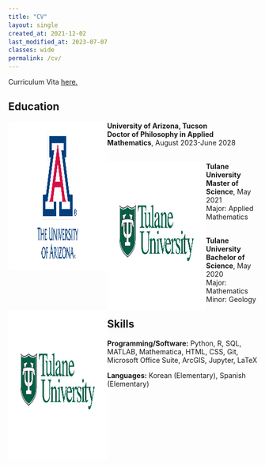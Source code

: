 ```yaml
---
title: "CV"
layout: single
created_at: 2021-12-02
last_modified_at: 2023-07-07
classes: wide
permalink: /cv/
---
```


Curriculum Vita <a href = "https://drive.google.com/file/d/10a9SlDgHYIlE4QByoiTXN-C1mCSMW47i/view?usp=sharing" target = "_blank">here.</a>

## Education 

<img align="left" width="200" height="300" src="/assets/images/university_of_arizona_logo.webp">

**University of Arizona, Tucson**  
**Doctor of Philosophy in Applied Mathematics**, August 2023-June 2028  
&nbsp;

<img align="left" width="200" height="300" src="/assets/images/tulane_logo.jpeg">

**Tulane University**  
**Master of Science**, May 2021  
Major: Applied Mathematics  
&nbsp;

<img align="left" width="200" height="300" src="/assets/images/tulane_logo.jpeg">

**Tulane University**  
**Bachelor of Science**, May 2020  
Major: Mathematics  
Minor: Geology

## Skills 
**Programming/Software:** Python, R, SQL, MATLAB, Mathematica, HTML, CSS, Git, Microsoft Office Suite, ArcGIS, Jupyter, LaTeX

**Languages:** Korean (Elementary), Spanish (Elementary)